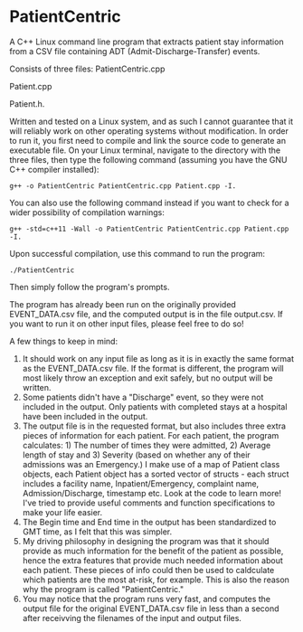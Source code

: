 # PatientCentric
A C++ Linux command line program that extracts patient stay information from a CSV file containing ADT (Admit-Discharge-Transfer) events.

Consists of three files: 
PatientCentric.cpp 

Patient.cpp 

Patient.h. 

Written and tested on a Linux system, and as such I cannot guarantee that it will reliably work on other operating systems without modification. 
In order to run it, you first need to compile and link the source code to generate an executable file. 
On your Linux terminal, navigate to the directory with the three files, 
then type the following command (assuming you have the GNU C++ compiler installed):

`g++ -o PatientCentric PatientCentric.cpp Patient.cpp -I.`

You can also use the following command instead if you want to check for a wider possibility of compilation warnings: 

`g++ -std=c++11 -Wall -o PatientCentric PatientCentric.cpp Patient.cpp -I.`

Upon successful compilation, use this command to run the program: 

`./PatientCentric`

Then simply follow the program's prompts. 

The program has already been run on the originally provided EVENT_DATA.csv file, 
and the computed output is in the file output.csv. 
If you want to run it on other input files, please feel free to do so! 

A few things to keep in mind: 
1) It should work on any input file as long as it is in exactly the same format as the EVENT_DATA.csv file. 
If the format is different, the program will most likely throw an exception and exit safely, but no output will be written.
2) Some patients didn't have a "Discharge" event, so they were not included in the output. 
Only patients with completed stays at a hospital have been included in the output. 
3) The output file is in the requested format, but also includes three extra pieces of information for each patient. 
For each patient, the program calculates: 1) The number of times they were admitted, 2) Average length of stay and 3) Severity (based on whether any of their admissions was an Emergency.)
I make use of a map of Patient class objects, each Patient object has a sorted vector of structs - each struct includes a facility name, Inpatient/Emergency, complaint name, Admission/Discharge, timestamp etc. Look at the code to learn more! I've tried to provide useful comments and function specifications to make your life easier. 
4) The Begin time and End time in the output has been standardized to GMT time, as I felt that this was simpler. 
5) My driving philosophy in designing the program was that it should provide as much information for the benefit of the patient as possible, hence the extra features that provide much needed information about each patient. These pieces of info could then be used to caldculate which patients are the most at-risk, for example. This is also the reason why the program is called "PatientCentric."
6) You may notice that the program runs very fast, and computes the output file for the original EVENT_DATA.csv file in less than a second after receivving the filenames of the input and output files.  
